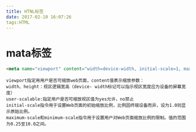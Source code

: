 ```yaml
---
title: HTNL标签
date: 2017-02-10 16:07:26
tags:HTML
---
```

# mata标签
```html
<meta name="viewport" content="width=device-width, initial-scale=1, maximum-scale=1, minimum-scale=1, user-scalable=no">
```
    viewport指定用用户是否可缩放web页面，content值表示缩放参数：
    width、height：视区逻辑宽高（device- width标记可以指示视区宽度应为设备的屏幕宽度）
    user-scalable:指定用户是否可缩放视区值为yes允许，no禁止
    initial-scale指令用于设置Web页面的初始缩放比例，比例因终端设备而异，设为1.0则显示原始比例。
    maximum-scale和minimum-scale指令用于设置用户对Web页面缩放比例的限制。值的范围为0.25至10.0之间。
    